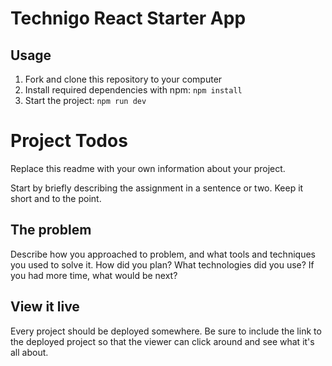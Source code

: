 # Technigo React Starter App

## Usage

1. Fork and clone this repository to your computer
2. Install required dependencies with npm: `npm install`
3. Start the project: `npm run dev`

# Project Todos

Replace this readme with your own information about your project.

Start by briefly describing the assignment in a sentence or two. Keep it short and to the point.

## The problem

Describe how you approached to problem, and what tools and techniques you used to solve it. How did you plan? What technologies did you use? If you had more time, what would be next?

## View it live

Every project should be deployed somewhere. Be sure to include the link to the deployed project so that the viewer can click around and see what it's all about.